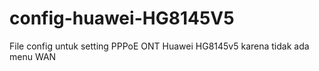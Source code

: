# config-huawei-HG8145V5
File config untuk setting PPPoE ONT Huawei HG8145v5 karena tidak ada menu WAN
